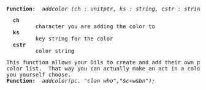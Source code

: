 <div class="mw-parser-output"><p><br />
<span id="bpaddcolor"></span>
</p>
<pre><b>Function:  </b><i>addcolor (ch&#160;: unitptr, ks&#160;: string, cstr&#160;: string )&#160;;</i>
</pre>
<pre>  <b>ch</b>
         character you are adding the color to
  <b>ks</b>
         key string for the color
  <b>cstr</b>
         color string
</pre>
<pre>This function allows your Dils to create and add their own personal colors to a players
color list.  That way you can actually make an act in a color that the player chooses or
you yourself choose.
<b>Function:  </b><i>addcolor(pc, "clan_who","&amp;c+w&amp;bn");</i>
</pre></div>